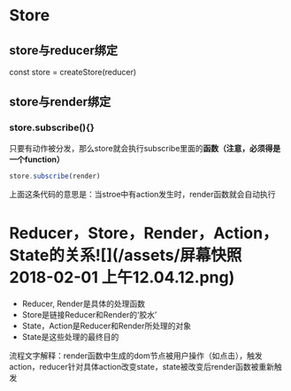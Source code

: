 # Store

## store与reducer绑定

const store = createStore\(reducer\)

## store与render绑定

### store.subscribe\(\){}

只要有动作被分发，那么store就会执行subscribe里面的**函数（注意，必须得是一个function）**

```js
store.subscribe(render)
```

上面这条代码的意思是：当stroe中有action发生时，render函数就会自动执行

# Reducer，Store，Render，Action，State的关系![](/assets/屏幕快照 2018-02-01 上午12.04.12.png)

* Reducer, Render是具体的处理函数
* Store是链接Reducer和Render的‘胶水’
* State，Action是Reducer和Render所处理的对象
* State是这些处理的最终目的

流程文字解释：render函数中生成的dom节点被用户操作（如点击），触发action，reducer针对具体action改变state，state被改变后render函数被重新触发

